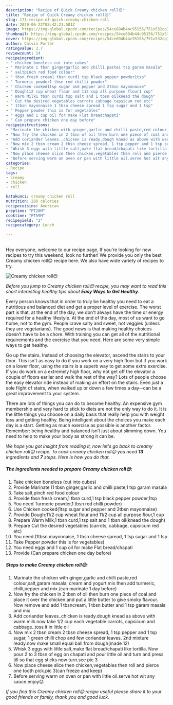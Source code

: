 ```yaml
---
description: "Recipe of Quick Creamy chicken roll😊"
title: "Recipe of Quick Creamy chicken roll😊"
slug: 171-recipe-of-quick-creamy-chicken-roll
date: 2020-06-22T08:42:21.581Z
image: https://img-global.cpcdn.com/recipes/54ce894b44c95156/751x532cq70/creamy-chicken-roll😊-recipe-main-photo.jpg
thumbnail: https://img-global.cpcdn.com/recipes/54ce894b44c95156/751x532cq70/creamy-chicken-roll😊-recipe-main-photo.jpg
cover: https://img-global.cpcdn.com/recipes/54ce894b44c95156/751x532cq70/creamy-chicken-roll😊-recipe-main-photo.jpg
author: Calvin Porter
ratingvalue: 3.7
reviewcount: 14
recipeingredient:
- " chicken boneless cut into cubes"
- " Marinate 1 tbsn gingergarlic and chilli paste1 tsp garam masala"
- " saltpinch red food colour"
- " tbsn fresh cream1 tbsn curd1 tsp black pepper powder1tsp"
- " Turmeric powder1 tbsn red chilli powder"
- " Chicken cooked1tsp sugar and pepper and 2tbsn mayonnaise"
- " Dough112 cup wheat flour and 112 cup all purpose flour1 cup"
- " Warm Milk1 tbsn curd1 tsp salt and 1 tbsn oilknead the dough"
- " Cut the desired vegetables carrots cabbage capsicum red etc"
- " 1tbsn mayonnaise 1 tbsn cheese spread 1 tsp sugar and 1 tsp"
- " Pepper powder this is for vegetables"
- " eggs and 1 cup oil for make Flat breadchapati"
- " Can prepare chicken one day before"
recipeinstructions:
- "Marinate the chicken with ginger,garlic and chilli paste,red colour,salt,garam masala, cream and yogurt mix then add turmeric, chilli,pepper and mix.(can marinate 1 day before)"
- "Now fry the chicken in 2 tbsn of oil then burn one piece of coal and place it over the chicken and put a little butter to give smoky flavour. Now remove and add 1 tbsncream, 1 tbsn butter and 1 tsp garam masala and mix"
- "Add coriander leaves..chicken is ready.dough knead as above with warm milk.now take 1/2 cup each vegetable carrots, capsicum and cabbage..toss it in little oil"
- "Now mix 2 tbsn cream 2 tbsn cheese spread, 1 tsp pepper and 1 tsp sugar, 1 green chilli chop and few coriander leaves. 2nd mixture ready.now make small equal ball from dough(made 12)"
- "Whisk 3 eggs with little salt,make flat bread/chapati like tortilla. Now pour 2 to 3 tbsn of egg on chapati and pour little oil and turn and press till so that egg sticks now turn.see pic 3"
- "Now place cheese slice then chicken,vegetables then roll and pierce one tooth pick.pic 3(can freeze and keep)"
- "Before serving warm on oven or pan with little oil.serve hot wit any sauce.enjoy😊"
categories:
- Recipe
tags:
- creamy
- chicken
- roll

katakunci: creamy chicken roll 
nutrition: 288 calories
recipecuisine: American
preptime: "PT20M"
cooktime: "PT59M"
recipeyield: "2"
recipecategory: Lunch

---
```

<br>
Hey everyone, welcome to our recipe page, If you're looking for new recipes to try this weekend, look no further! We provide you only the best Creamy chicken roll😊 recipe here. We also have wide variety of recipes to try.
<br>


![Creamy chicken roll😊](https://img-global.cpcdn.com/recipes/54ce894b44c95156/751x532cq70/creamy-chicken-roll😊-recipe-main-photo.jpg)

<i>Before you jump to Creamy chicken roll😊 recipe, you may want to read this short interesting healthy tips about <strong>Easy Ways to Get Healthy</strong>.</i>

Every person knows that in order to truly be healthy you need to eat a nutritious and balanced diet and get a proper level of exercise. The worst part is that, at the end of the day, we don't always have the time or energy required for a healthy lifestyle. At the end of the day, most of us want to go home, not to the gym. People crave salty and sweet, not veggies (unless they are vegetarians). The good news is that making healthy choices doesn’t have to be a chore. With training you can get all of the nutritional requirements and the exercise that you need. Here are some very simple ways to get healthy.

Go up the stairs. Instead of choosing the elevator, ascend the stairs to your floor. This isn't as easy to do if you work on a very high floor but if you work on a lower floor, using the stairs is a superb way to get some extra exercise. If you do work on a extremely high floor, why not get off the elevator a couple of floors earlier and walk the rest of the way? Lots of people choose the easy elevator ride instead of making an effort on the stairs. Even just a sole flight of stairs, when walked up or down a few times a day--can be a great improvement to your system. 

There are lots of things you can do to become healthy. An expensive gym membership and very hard to stick to diets are not the only way to do it. It is the little things you choose on a daily basis that really help you with weight loss and getting healthy. Being intelligent about the choices you make each day is a start. Getting as much exercise as possible is another factor. Remember: being healthy and balanced isn’t just about slimming down. You need to help to make your body as strong it can be. 


<i>We hope you got insight from reading it, now let's go back to creamy chicken roll😊 recipe. To cook creamy chicken roll😊 you need <strong>13</strong> ingredients and <strong>7</strong> steps. Here is how you do that.
</i>

##### The ingredients needed to prepare Creamy chicken roll😊:

1. Take  chicken boneless (cut into cubes)
1. Provide  Marinate (1 tbsn ginger,garlic and chilli paste,1 tsp garam masala
1. Take  salt,pinch red food colour
1. Provide  tbsn fresh cream,1 tbsn curd,1 tsp black pepper powder,1tsp
1. You need  Turmeric powder,1 tbsn red chilli powder)
1. Use  Chicken cooked(1tsp sugar and pepper and 2tbsn mayonnaise)
1. Provide  Dough:11/2 cup wheat flour and 11/2 cup all purpose flour,1 cup
1. Prepare  Warm Milk,1 tbsn curd,1 tsp salt and 1 tbsn oil(knead the dough)
1. Prepare  Cut the desired vegetables (carrots, cabbage, capsicum red etc)
1. You need  (1tbsn mayonnaise, 1 tbsn cheese spread, 1 tsp sugar and 1 tsp
1. Take  Pepper powder this is for vegetables)
1. You need  eggs and 1 cup oil for make Flat bread/chapati
1. Provide  (Can prepare chicken one day before)


##### Steps to make Creamy chicken roll😊:

1. Marinate the chicken with ginger,garlic and chilli paste,red colour,salt,garam masala, cream and yogurt mix then add turmeric, chilli,pepper and mix.(can marinate 1 day before)
1. Now fry the chicken in 2 tbsn of oil then burn one piece of coal and place it over the chicken and put a little butter to give smoky flavour. Now remove and add 1 tbsncream, 1 tbsn butter and 1 tsp garam masala and mix
1. Add coriander leaves..chicken is ready.dough knead as above with warm milk.now take 1/2 cup each vegetable carrots, capsicum and cabbage..toss it in little oil
1. Now mix 2 tbsn cream 2 tbsn cheese spread, 1 tsp pepper and 1 tsp sugar, 1 green chilli chop and few coriander leaves. 2nd mixture ready.now make small equal ball from dough(made 12)
1. Whisk 3 eggs with little salt,make flat bread/chapati like tortilla. Now pour 2 to 3 tbsn of egg on chapati and pour little oil and turn and press till so that egg sticks now turn.see pic 3
1. Now place cheese slice then chicken,vegetables then roll and pierce one tooth pick.pic 3(can freeze and keep)
1. Before serving warm on oven or pan with little oil.serve hot wit any sauce.enjoy😊


<i>If you find this Creamy chicken roll😊 recipe useful please share it to your good friends or family, thank you and good luck.</i>
